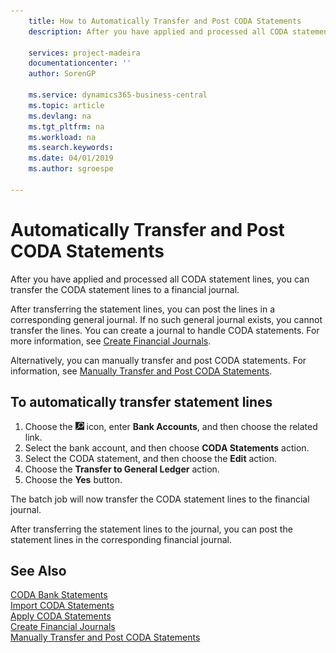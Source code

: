 ```yaml
---
    title: How to Automatically Transfer and Post CODA Statements
    description: After you have applied and processed all CODA statement lines, you can transfer the CODA statement lines to a financial journal.

    services: project-madeira 
    documentationcenter: ''
    author: SorenGP

    ms.service: dynamics365-business-central
    ms.topic: article
    ms.devlang: na
    ms.tgt_pltfrm: na
    ms.workload: na
    ms.search.keywords:
    ms.date: 04/01/2019
    ms.author: sgroespe

---
```

# Automatically Transfer and Post CODA Statements
After you have applied and processed all CODA statement lines, you can transfer the CODA statement lines to a financial journal.  

After transferring the statement lines, you can post the lines in a corresponding general journal. If no such general journal exists, you cannot transfer the lines. You can create a journal to handle CODA statements. For more information, see [Create Financial Journals](how-to-create-financial-journals.md).  

Alternatively, you can manually transfer and post CODA statements. For information, see [Manually Transfer and Post CODA Statements](how-to-manually-transfer-and-post-coda-statements.md).  

## To automatically transfer statement lines  

1.  Choose the ![Search for Page or Report](../../media/ui-search/search_small.png "Search for Page or Report icon") icon, enter **Bank Accounts**, and then choose the related link.  
2.  Select the bank account, and then choose **CODA Statements** action.  
3.  Select the CODA statement, and then choose the **Edit** action.  
4.  Choose the **Transfer to General Ledger** action.  
5.  Choose the **Yes** button.  

The batch job will now transfer the CODA statement lines to the financial journal.  

After transferring the statement lines to the journal, you can post the statement lines in the corresponding financial journal.  

## See Also  
 [CODA Bank Statements](coda-bank-statements.md)   
 [Import CODA Statements](how-to-import-coda-statements.md)   
 [Apply CODA Statements](how-to-apply-coda-statements.md)   
 [Create Financial Journals](how-to-create-financial-journals.md)   
 [Manually Transfer and Post CODA Statements](how-to-manually-transfer-and-post-coda-statements.md)
